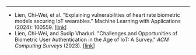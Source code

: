 ---

- Lien, Chi-Wei, et al. "Explaining vulnerabilities of heart rate biometric models securing IoT wearables." Machine Learning with Applications (2024): 100559. [[link](https://doi.org/10.1016/j.mlwa.2024.100559)]
- Lien, Chi-Wei, and Sudip Vhaduri. "Challenges and Opportunities of Biometric User Authentication in the Age of IoT: A Survey." _ACM Computing Surveys_ (2023). [[link](https://dl.acm.org/doi/full/10.1145/3603705)]
